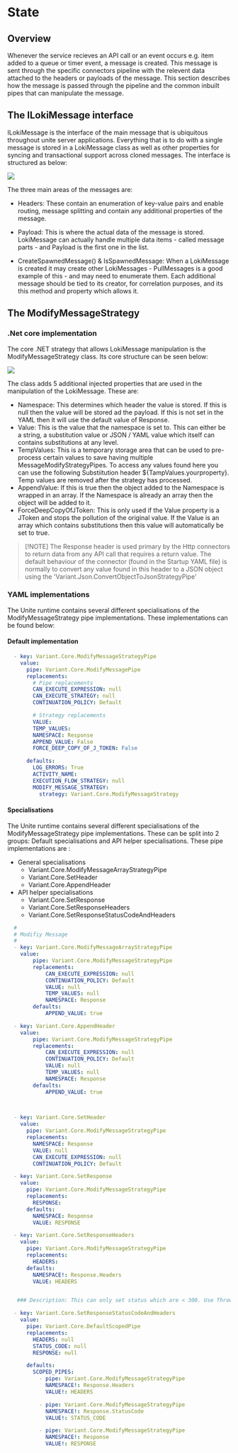 # State

## Overview

Whenever the service recieves an API call or an event occurs e.g. item added to a queue or timer event, a message is created. This message is sent through the specific connectors pipeline with the relevent data attached to the headers or payloads of the message. This section describes how the message is passed through the pipeline and the common inbuilt pipes that can manipulate the message.

## The ILokiMessage interface

ILokiMessage is the interface of the main message that is ubiquitous throughout unite server applications. Everything that is to do with a single message is stored in a LokiMessage class as well as other properties for syncing and transactional  support across cloned messages. The interface is structured as below:

![](Pasted%20image%2020231113111549.png)

The three main areas of the messages are:

- Headers: These contain an enumeration of key-value pairs and enable routing, message splitting and contain any additional properties of the message.

- Payload: This is where the actual data of the message is stored. LokiMessage can actually handle multiple data items - called message parts - and Payload is the first one in the list.

- CreateSpawnedMessage() & IsSpawnedMessage: When a LokiMessage is created it may create other LokiMessages - PullMessages is a good example of this - and may need to enumerate them. Each additional message should be tied to its creator, for correlation purposes, and its this method and property which allows it.


## The ModifyMessageStrategy

### .Net core implementation

The core .NET strategy that allows LokiMessage manipulation is the ModifyMessageStrategy class. Its core structure can be seen below:

![](Pasted%20image%2020231113112657.png)

The class adds 5 additional injected properties that are used in the manipulation of the LokiMessage. These are:

* Namespace: This determines which header the value is stored. If this is null then the value will be stored ad the payload. If this is not set in the YAML then it will use the default value of Response.
* Value: This is the value that the namespace is set to. This can either be a string, a substitution value  or JSON / YAML value which itself can contains substitutions at any level.
* TempValues: This is a temporary storage area that can be used to pre-process certain values to save having multiple MessageModifyStrategyPipes. To access any values found here you can use the following Substiitution header ${TampValues.yourproperty}. Temp values are removed after the strategy has processed.
* AppendValue: If this is true then the object added to the Namespace is wrapped in an array. If the Namespace is already an array then the object will be added to it. 
* ForceDeepCopyOfJToken: This is only used if the Value property is a JToken and stops the pollution of the  original value. If the Value is an array which contains substitutions then this value will automatically be set to true.  

> [!NOTE] The Response header is used primary by the Http connectors to return data from any API call that requires a return value.  The default behaviour of the connector (found in the Startup YAML file) is normally to convert any value found in this header to a JSON object using the 'Variant.Json.ConvertObjectToJsonStrategyPipe'    


### YAML implementations

The Unite runtime contains several different specialisations of the ModifyMessageStrategy pipe implementations. These implementations can be found below: 
#### Default implementation

``` yaml
  - key: Variant.Core.ModifyMessageStrategyPipe
    value:
      pipe: Variant.Core.ModifyMessagePipe
      replacements:
        # Pipe replacements
        CAN_EXECUTE_EXPRESSION: null
        CAN_EXECUTE_STRATEGY: null
        CONTINUATION_POLICY: Default

		# Strategy replacements
        VALUE: 
        TEMP_VALUES: 
        NAMESPACE: Response
        APPEND_VALUE: False
        FORCE_DEEP_COPY_OF_J_TOKEN: False

      defaults:
        LOG_ERRORS: True
        ACTIVITY_NAME: 
        EXECUTION_FLOW_STRATEGY: null
        MODIFY_MESSAGE_STRATEGY:
          strategy: Variant.Core.ModifyMessageStrategy
```


#### Specialisations

The Unite runtime contains several different specialisations of the ModifyMessageStrategy pipe implementations. These can be split into 2 groups: Default specialisations and API helper specialisations. These pipe implementations are :
* General specialisations 
	* Variant.Core.ModifyMessageArrayStrategyPipe
	* Variant.Core.SetHeader
	* Variant.Core.AppendHeader
* API helper specialisations
	* Variant.Core.SetResponse
	* Variant.Core.SetResponseHeaders
	* Variant.Core.SetResponseStatusCodeAndHeaders

```yaml
  #
  # Modifiy Message
  #
  - key: Variant.Core.ModifyMessageArrayStrategyPipe
    value:
        pipe: Variant.Core.ModifyMessageStrategyPipe
        replacements:
            CAN_EXECUTE_EXPRESSION: null
            CONTINUATION_POLICY: Default
            VALUE: null
            TEMP_VALUES: null
            NAMESPACE: Response
        defaults: 
            APPEND_VALUE: true

  - key: Variant.Core.AppendHeader
    value:
        pipe: Variant.Core.ModifyMessageStrategyPipe
        replacements:
            CAN_EXECUTE_EXPRESSION: null
            CONTINUATION_POLICY: Default
            VALUE: null
            TEMP_VALUES: null
            NAMESPACE: Response
        defaults: 
            APPEND_VALUE: true

  

  - key: Variant.Core.SetHeader
    value:
      pipe: Variant.Core.ModifyMessageStrategyPipe
      replacements:
        NAMESPACE: Response
        VALUE: null
        CAN_EXECUTE_EXPRESSION: null
        CONTINUATION_POLICY: Default

  - key: Variant.Core.SetResponse
    value: 
      pipe: Variant.Core.ModifyMessageStrategyPipe
      replacements:
        RESPONSE: 
      defaults:
        NAMESPACE: Response
        VALUE: RESPONSE

  - key: Variant.Core.SetResponseHeaders
    value: 
      pipe: Variant.Core.ModifyMessageStrategyPipe
      replacements:
        HEADERS: 
      defaults:
        NAMESPACE!: Response.Headers
        VALUE: HEADERS


   ### Description: This can only set status which are < 300. Use ThrowErrorBreakPipe instead if any errors need to be returned  

  - key: Variant.Core.SetResponseStatusCodeAndHeaders
    value: 
      pipe: Variant.Core.DefaultScopedPipe
      replacements:
        HEADERS: null
        STATUS_CODE: null
        RESPONSE: null

      defaults:
        SCOPED_PIPES: 
          - pipe: Variant.Core.ModifyMessageStrategyPipe
            NAMESPACE!: Response.Headers
            VALUE!: HEADERS

          - pipe: Variant.Core.ModifyMessageStrategyPipe
            NAMESPACE!: Response.StatusCode
            VALUE!: STATUS_CODE

          - pipe: Variant.Core.ModifyMessageStrategyPipe
            NAMESPACE!: Response
            VALUE!: RESPONSE
```